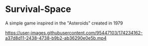 # Survival-Space
A simple game inspired in the "Asteroids" created in 1979


https://user-images.githubusercontent.com/95447103/174234162-a37d8d11-2438-4738-b9b2-ab36290e0e5b.mp4


